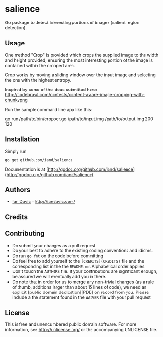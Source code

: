 # salience

Go package to detect interesting portions of images (salient region detection).

## Usage

One method "Crop" is provided which crops the supplied image to the width and height provided, ensuring the most interesting portion of the image is contained within the cropped area.

Crop works by moving a sliding window over the input image and selecting the one with the highest entropy.

Inspired by some of the ideas submitted here: http://codebrawl.com/contests/content-aware-image-cropping-with-chunkypng

Run the sample command line app like this:

go run /path/to/bin/cropper.go  /path/to/input.img /path/to/output.img 200 120

## Installation

Simply run

	go get github.com/iand/salience

Documentation is at [http://godoc.org/github.com/iand/salience](http://godoc.org/github.com/iand/salience)

## Authors

* [Ian Davis](http://github.com/iand) - <http://iandavis.com/>


## Credits


## Contributing

* Do submit your changes as a pull request
* Do your best to adhere to the existing coding conventions and idioms.
* Do run `go fmt` on the code before committing 
* Do feel free to add yourself to the `[CREDITS](CREDITS)` file and the
  corresponding list in the the `README.md`. Alphabetical order applies.
* Don't touch the `AUTHORS` file. If your contributions are significant
  enough, be assured we will eventually add you in there.
* Do note that in order for us to merge any non-trivial changes (as a rule
  of thumb, additions larger than about 15 lines of code), we need an
  explicit [public domain dedication][PDD] on record from you. Please include
  a the statement found in the `WAIVER` file with your pull request

## License

This is free and unencumbered public domain software. For more
information, see <http://unlicense.org/> or the accompanying UNLICENSE file.
